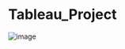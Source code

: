 # Tableau_Project

![image](https://user-images.githubusercontent.com/56414953/211957710-ff5354fb-bc15-42fc-9016-7cd1d40201cf.png)
